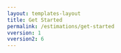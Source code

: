 ```yaml
---
layout: templates-layout
title: Get Started
permalink: /estimations/get-started
vversion: 1
vversion2: 6
---
```


